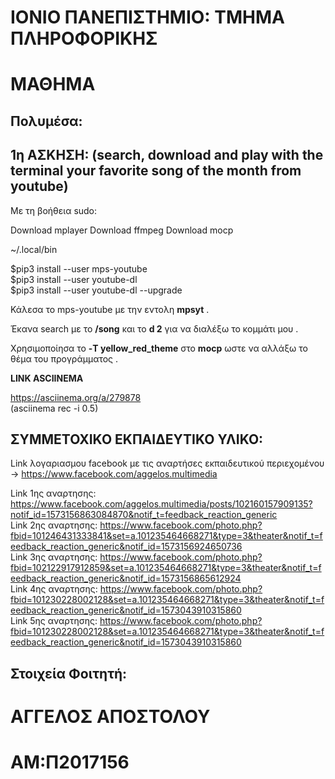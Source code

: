 # ΙΟΝΙΟ ΠΑΝΕΠΙΣΤΗΜΙΟ: ΤΜΗΜΑ ΠΛΗΡΟΦΟΡΙΚΗΣ 
# ΜΑΘΗΜΑ
## Πολυμέσα: 


## 1η ΑΣΚΗΣΗ:  (search, download and play with the terminal your favorite song of the month from youtube) 
 
 


Με τη βοήθεια sudo: 
 
Download mplayer 
Download ffmpeg 
Download mocp 

~/.local/bin 

$pip3 install --user mps-youtube  
$pip3 install --user youtube-dl  
$pip3 install --user youtube-dl --upgrade  

Κάλεσα το mps-youtube με την εντολη **mpsyt** .

Έκανα search με το **/song** και το **d 2** για να διαλέξω το κομμάτι μου .  


Χρησιμοποίησα το **-T yellow_red_theme** στο **mocp** ωστε να αλλάξω το θέμα του προγράμματος .

**LINK ASCIINEMA**   

 https://asciinema.org/a/279878  
   (asciinema rec -i 0.5)
  
  
  





## ΣYMMETOXIKO EKΠΑΙΔΕΥΤΙΚΟ ΥΛΙΚΟ:


Link λογαριασμου facebook με τις αναρτήσες εκπαιδευτικού περιεχομένου -> https://www.facebook.com/aggelos.multimedia  

Link 1ης αναρτησης: https://www.facebook.com/aggelos.multimedia/posts/102160157909135?notif_id=1573156863084870&notif_t=feedback_reaction_generic  
Link 2ης αναρτησης: https://www.facebook.com/photo.php?fbid=101246431333841&set=a.101235464668271&type=3&theater&notif_t=feedback_reaction_generic&notif_id=1573156924650736  
Link 3ης αναρτησης: https://www.facebook.com/photo.php?fbid=102122917912859&set=a.101235464668271&type=3&theater&notif_t=feedback_reaction_generic&notif_id=1573156865612924  
Link 4ης αναρτησης: https://www.facebook.com/photo.php?fbid=101230228002128&set=a.101235464668271&type=3&theater&notif_t=feedback_reaction_generic&notif_id=1573043910315860  
Link 5ης αναρτησης: https://www.facebook.com/photo.php?fbid=101230228002128&set=a.101235464668271&type=3&theater&notif_t=feedback_reaction_generic&notif_id=1573043910315860

    
    
## Στοιχεία Φοιτητή: 

# ΑΓΓΕΛΟΣ ΑΠΟΣΤΟΛΟΥ  
# ΑM:Π2017156  
